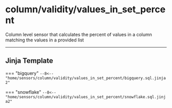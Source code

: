 # column/validity/values_in_set_percent
Column level sensor that calculates the percent of values in a column matching the values in a provided list
___
## Jinja Template

=== "bigquery"
    ```
    --8<-- "home/sensors/column/validity/values_in_set_percent/bigquery.sql.jinja2"
    ```

=== "snowflake"
    ```
    --8<-- "home/sensors/column/validity/values_in_set_percent/snowflake.sql.jinja2"
    ```
